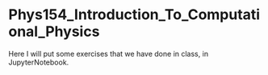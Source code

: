 # Phys154_Introduction_To_Computational_Physics

Here I will put some exercises that we have done in class, in JupyterNotebook.
